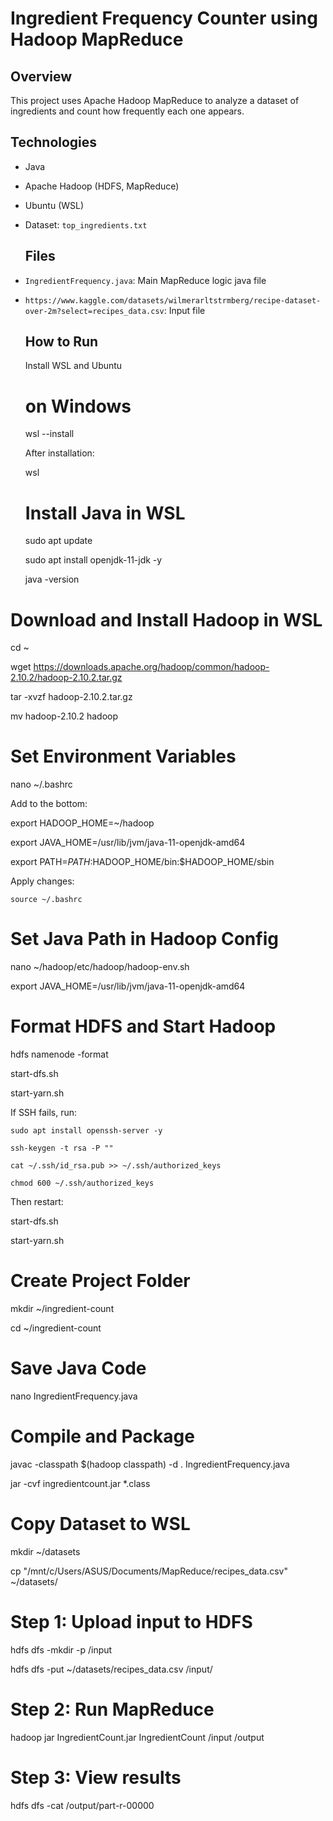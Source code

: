 # Ingredient Frequency Counter using Hadoop MapReduce

## Overview
This project uses Apache Hadoop MapReduce to analyze a dataset of ingredients and count how frequently each one appears.

## Technologies
- Java
- Apache Hadoop (HDFS, MapReduce)
- Ubuntu (WSL)
- Dataset: `top_ingredients.txt`

  ## Files
- `IngredientFrequency.java`: Main MapReduce logic java file
- `https://www.kaggle.com/datasets/wilmerarltstrmberg/recipe-dataset-over-2m?select=recipes_data.csv`: Input file

  ## How to Run
  
   Install WSL and Ubuntu
  
  # on Windows
  
  wsl --install
  
  After installation:
  
  wsl

  #  Install Java in WSL
  
  sudo apt update
  
  sudo apt install openjdk-11-jdk -y
  
  java -version

 # Download and Install Hadoop in WSL
 
   cd ~
   
  wget https://downloads.apache.org/hadoop/common/hadoop-2.10.2/hadoop-2.10.2.tar.gz
  
  tar -xvzf hadoop-2.10.2.tar.gz
  
  mv hadoop-2.10.2 hadoop


# Set Environment Variables
  nano ~/.bashrc
  

Add to the bottom:

  export HADOOP_HOME=~/hadoop
  
  export JAVA_HOME=/usr/lib/jvm/java-11-openjdk-amd64
  
  export PATH=$PATH:$HADOOP_HOME/bin:$HADOOP_HOME/sbin

  Apply changes:
  
    source ~/.bashrc

#  Set Java Path in Hadoop Config

  nano ~/hadoop/etc/hadoop/hadoop-env.sh
  
  export JAVA_HOME=/usr/lib/jvm/java-11-openjdk-amd64

#  Format HDFS and Start Hadoop
  
  hdfs namenode -format
  
  start-dfs.sh
  
  start-yarn.sh

  If SSH fails, run:
  
    sudo apt install openssh-server -y
    
    ssh-keygen -t rsa -P ""
    
    cat ~/.ssh/id_rsa.pub >> ~/.ssh/authorized_keys
    
    chmod 600 ~/.ssh/authorized_keys


Then restart:

  start-dfs.sh
  
  start-yarn.sh

# Create Project Folder
  
  mkdir ~/ingredient-count
  
  cd ~/ingredient-count


#  Save Java Code

  nano IngredientFrequency.java


# Compile and Package

  javac -classpath $(hadoop classpath) -d . IngredientFrequency.java
  
  jar -cvf ingredientcount.jar *.class


# Copy Dataset to WSL

  mkdir ~/datasets
  
  cp "/mnt/c/Users/ASUS/Documents/MapReduce/recipes_data.csv" ~/datasets/


# Step 1: Upload input to HDFS

  hdfs dfs -mkdir -p /input
  
  hdfs dfs -put ~/datasets/recipes_data.csv /input/


# Step 2: Run MapReduce

  hadoop jar IngredientCount.jar IngredientCount /input /output


# Step 3: View results

  hdfs dfs -cat /output/part-r-00000

